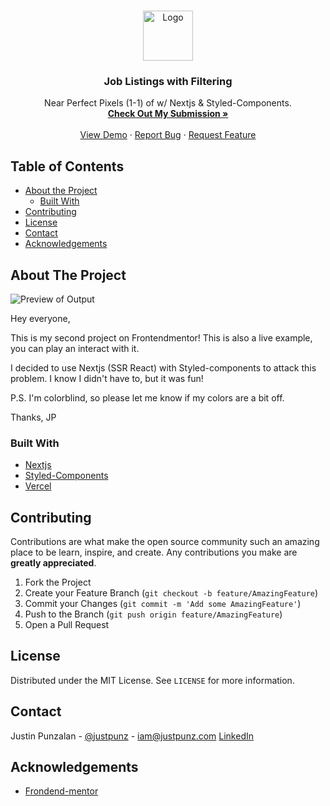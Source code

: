 <!-- PROJECT LOGO -->
<br />
<p align="center">
  <a href="https://www.frontendmentor.io/solutions/clean-responsive-layout-using-sass-and-bem-kkztYMmHK">
    <img src="https://miro.medium.com/max/1124/1*dWe_Ryn_omllG8E6eeuWEw.png" alt="Logo"  height="80">
  </a>

  <h3 align="center">Job Listings with Filtering</h3>

  <p align="center">
    Near Perfect Pixels (1-1) of  w/ Nextjs & Styled-Components.
    <br />
    <a href="https://www.frontendmentor.io/solutions/near-perfect-pixels-11-w-nextjs-and-styledcomponents-FYfg1bDZY"><strong>Check Out My Submission »</strong></a>
    <br />
    <br />
    <a href="https://job-listings-page-mp9kl6594.vercel.app/">View Demo</a>
    ·
    <a href="https://github.com/justAdevTV/job-listings-page/issues">Report Bug</a>
    ·
    <a href="https://github.com/justAdevTV/job-listings-page/pulls">Request Feature</a>
  </p>
</p>

<!-- TABLE OF CONTENTS -->

## Table of Contents

- [About the Project](#about-the-project)
  - [Built With](#built-with)
- [Contributing](#contributing)
- [License](#license)
- [Contact](#contact)
- [Acknowledgements](#acknowledgements)

<!-- ABOUT THE PROJECT -->

## About The Project

<img src="https://i.imgur.com/TwWIdJS.png" alt="Preview of Output">

Hey everyone,

This is my second project on Frontendmentor! This is also a live example, you can play an interact with it.

I decided to use Nextjs (SSR React) with Styled-components to attack this problem. I know I didn't have to, but it was fun!

P.S. I'm colorblind, so please let me know if my colors are a bit off.

Thanks, JP

### Built With

- [Nextjs](https://nextjs.org/)
- [Styled-Components](https://styled-components.com/)
- [Vercel](https://vercel.com/)

<!-- CONTRIBUTING -->

## Contributing

Contributions are what make the open source community such an amazing place to be learn, inspire, and create. Any contributions you make are **greatly appreciated**.

1. Fork the Project
2. Create your Feature Branch (`git checkout -b feature/AmazingFeature`)
3. Commit your Changes (`git commit -m 'Add some AmazingFeature'`)
4. Push to the Branch (`git push origin feature/AmazingFeature`)
5. Open a Pull Request

<!-- LICENSE -->

## License

Distributed under the MIT License. See `LICENSE` for more information.

<!-- CONTACT -->

## Contact

Justin Punzalan - [@justpunz](https://twitter.com/justpunz) - iam@justpunz.com
[LinkedIn](https://www.linkedin.com/in/justin-punz/)

<!-- ACKNOWLEDGEMENTS -->

## Acknowledgements

- [Frondend-mentor](https://www.frontendmentor.io/)

<!-- MARKDOWN LINKS & IMAGES -->
<!-- https://www.markdownguide.org/basic-syntax/#reference-style-links -->

[contributors-shield]: https://img.shields.io/github/contributors/othneildrew/Best-README-Template.svg?style=flat-square
[contributors-url]: https://github.com/othneildrew/Best-README-Template/graphs/contributors
[forks-shield]: https://img.shields.io/github/forks/othneildrew/Best-README-Template.svg?style=flat-square
[forks-url]: https://github.com/othneildrew/Best-README-Template/network/members
[stars-shield]: https://img.shields.io/github/stars/othneildrew/Best-README-Template.svg?style=flat-square
[stars-url]: https://github.com/othneildrew/Best-README-Template/stargazers
[issues-shield]: https://img.shields.io/github/issues/othneildrew/Best-README-Template.svg?style=flat-square
[issues-url]: https://github.com/othneildrew/Best-README-Template/issues
[license-shield]: https://img.shields.io/github/license/othneildrew/Best-README-Template.svg?style=flat-square
[license-url]: https://github.com/othneildrew/Best-README-Template/blob/master/LICENSE.txt
[linkedin-shield]: https://img.shields.io/badge/-LinkedIn-black.svg?style=flat-square&logo=linkedin&colorB=555
[linkedin-url]: https://linkedin.com/in/othneildrew
[product-screenshot]: images/screenshot.png
